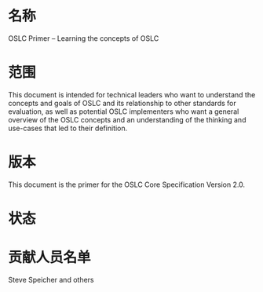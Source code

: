 # 名称

OSLC Primer – Learning the concepts of OSLC

# 范围

This document is intended for technical leaders who want to understand the concepts and goals of OSLC and its relationship to other standards for evaluation, as well as potential OSLC implementers who want a general overview of the OSLC concepts and an understanding of the thinking and use-cases that led to their definition.

# 版本

This document is the primer for the OSLC Core Specification Version 2.0.

# 状态

# 贡献人员名单

Steve Speicher and others